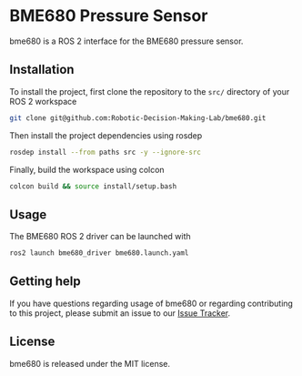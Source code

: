 # BME680 Pressure Sensor

bme680 is a ROS 2 interface for the BME680 pressure sensor.

## Installation

To install the project, first clone the repository to the `src/` directory of
your ROS 2 workspace

```bash
git clone git@github.com:Robotic-Decision-Making-Lab/bme680.git
```

Then install the project dependencies using rosdep

```bash
rosdep install --from paths src -y --ignore-src
```

Finally, build the workspace using colcon

```bash
colcon build && source install/setup.bash
```

## Usage

The BME680 ROS 2 driver can be launched with

```bash
ros2 launch bme680_driver bme680.launch.yaml
```

## Getting help

If you have questions regarding usage of bme680 or regarding contributing
to this project, please submit an issue to our [Issue Tracker](https://github.com/Robotic-Decision-Making-Lab/bme680/issues).

## License

bme680 is released under the MIT license.
